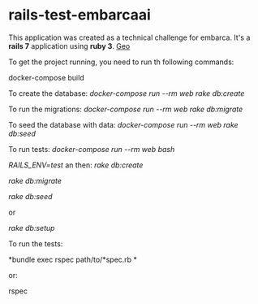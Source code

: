 # rails-test-embarcaai

This application was created as a technical challenge for embarca. 
It's a **rails 7** application using **ruby 3**. [Geo](http:0.0.0.0:3000/cities) 

To get the project running, you need to run th following commands:

docker-compose build

To create the database:
*docker-compose run --rm web rake db:create*

To run the migrations:
*docker-compose run --rm web rake db:migrate*

To seed the database with data:
*docker-compose run --rm web rake db:seed*

To run tests:
*docker-compose run --rm web bash*

*RAILS_ENV=test*
an then:
*rake db:create*

*rake db:migrate*

*rake db:seed*

or 

*rake db:setup*

To run the tests:

*bundle exec rspec path/to/*spec.rb *

or:

rspec

